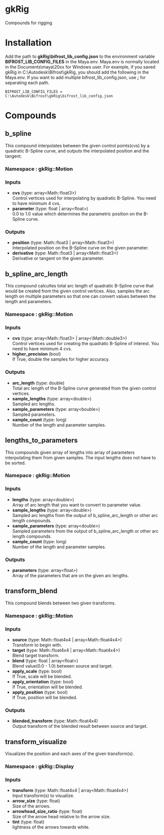 # gkRig
Compounds for rigging

# Installation
Add the path to **gkRig\bifrost_lib_config.json** to the environment variable **BIFROST_LIB_CONFIG_FILES** in the Maya.env. Maya.env is normally located in the Documents\maya\20xx for Windows user.
For example, if you saved gkRig in C:\Autodesk\Bifrost\gkRig, you should add the following in the Maya.env. If you want to add multiple bifrost_lib_config.json, use **;** for separating each path.

`BIFROST_LIB_CONFIG_FILES = C:\Autodesk\Bifrost\gkRig\bifrost_lib_config.json`

# Compounds
## b_spline
This compound interpolates between the given control points(cvs) by a quadratic B-Spline curve, and outputs the interpolated position and the tangent.
### Namespace : gkRig::Motion
### Inputs

  - **cvs** (type: array\<Math::float3\>)<br>
    Control vertices used for interpolating by quadratic B-Spline. You need to have minimum 4 cvs.
  - **parameter** (type: float | array\<float\>)<br>
    0.0 to 1.0 value which determines the parametric position on the B-Spline curve.
  
### Outputs
 - **position** (type: Math::float3 | array\<Math::float3\>)<br>
    Interpolated position on the B-Spline curve on the given parameter.
 - **derivative** (type: Math::float3 | array\<Math::float3\>)<br>
    Derivative or tangent on the given parameter.

## b_spline_arc_length
This compound calcultes total arc length of quadratic B-Spline curve that would be created from the given control vertices. Also, samples the arc length on multiple parameters so that one can convert values between the length and parameters.
### Namespace : gkRig::Motion
### Inputs
  - **cvs** (type: array\<Math::float3\> | array<\Math::double3\>)<br>
    Control vertices used for creating the quadratic B-Spline of interest. You need to have minimum 4 cvs.
  - **higher_precision** (bool)<br>
    If True, double the samples for higher accuracy.
### Outputs
  - **arc_length** (type: double)<br>
    Total arc length of the B-Spline curve generated from the given control vertices.
  - **sample_lengths** (type: array\<double\>)<br>
    Sampled arc lengths.
  - **sample_parameters** (type: array\<bouble\>)<br>
    Sampled parameters.
  - **sample_count** (type: long)<br>
    Number of the length and parameter samples.

## lengths_to_parameters
This compounds given array of lengths into array of parameters interpolating them from given samples. The input lengths does not have to be sorted.
### Namepace : gkRig::Motion
### Inputs
  - **lengths** (type: array\<double\>)<br>
    Array of arc length that you want to convert to parameter value.
  - **sample_lengths** (type: array\<double\>)<br>
    Sampled arc lengths from the output of b_spline_arc_length or other arc length compounds.
  - **sample_parameters** (type: array\<double\>)<br>
    Sampled parameters from the output of b_spline_arc_length or other arc length compounds.
  - **sample_count** (type: long)<br>
     Number of the length and parameter samples.
### Outputs
  - **parameters** (type: array\<float\>)<br>
    Array of the parameters that are on the given arc lengths.

## transform_blend
This compound blends between two given transforms.
### Namespace : gkRig::Motion
### Inputs

 - **source** (type: Math::float4x4 | array\<Math::float4x4\>)<br>
   Transform to begin with.
 - **target** (type: Math::float4x4 | array\<Math::float4x4\>)<br>
   Blend target transform.
 - **blend** (type: float | array\<float\>)<br>
   Blend value(0.0 - 1.0) between source and target.
 - **apply_scale** (type: bool)<br>
   If True, scale will be blended.
 - **apply_orientation** (type: bool)<br>
   If True, orientation will be blended.
 - **apply_position** (type: bool)<br>
   If True, position will be blended.

### Outputs
 - **blended_transform** (type: Math::float4x4)<br>
   Output transform of the blended result between source and target.

## transform_visualize
Visualizes the position and each axes of the given transform(s).
### Namespace : gkRig::Display
### Inputs
 - **transform** (type: Math::float4x4 | array\<Math::float4x4\>)<br>
   Input transform(s) to visualize.
 - **arrow_size** (type: float)<br>
   Size of the arrows.
 - **arrowhead_size_ratio** (type: float)<br>
   Size of the arrow head relative to the arrow size.
 - **tint** (type: float)<br>
   lightness of the arrows towards white.
 


